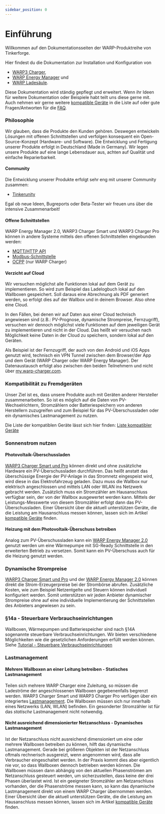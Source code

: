 ```yaml
---
sidebar_position: 0
---
```


# Einführung

Willkommen auf den Dokumentationsseiten der WARP-Produktreihe von
Tinkerforge.

Hier findest du die Dokumentation zur Installation und Konfiguration von
* [WARP3 Charger](/warp_charger/introduction.md),
* [WARP Energy Manager](/warp_energy_manager/introduction.md) und
* [WARP Ladesäule](/warp_ladesäule/introduction.md).


Diese Dokumentation wird ständig gepflegt und erweitert. Wenn ihr Ideen für
weitere Dokumentation oder Beispiele habt teilt uns diese gerne mit. Auch
nehmen wir gerne weitere [kompatible Geräte](/compatible_devices/introduction.md)
in die Liste auf oder gute Fragen/Antworten für die [FAQ](/faq.md).

### Philosophie

Wir glauben, dass die Produkte den Kunden gehören. Deswegen entwickeln
Lösungen mit offenen Schnittstellen und verfolgen konsequent ein
Open-Source-Konzept (Hardware- und Software). Die Entwicklung und Fertigung
unserer Produkte erfolgt in Deutschland (Made in Germany). Wir legen unsere
Produkte auf eine lange Lebensdauer aus, achten auf Qualität und einfache
Reparierbarkeit.

#### Community

Die Entwicklung unserer Produkte erfolgt sehr eng mit unserer Community zusammen:
 * [Tinkerunity](https://www.tinkerunity.org/forum/13-warp-charger/)

Egal ob neue Ideen, Bugreports oder Beta-Tester wir freuen uns über die intensive Zusammenarbeit!

#### Offene Schnittstellen

WARP Energy Manager 2.0, WARP3 Charger Smart und WARP3 Charger Pro können
in andere Systeme mittels den offenen Schnittstellen eingebunden werden:
* [MQTT/HTTP API](/interfaces/mqtt_http/introduction.md)
* [Modbus-Schnittstelle](/interfaces/modbus/introduction.md)
* [OCPP](/interfaces/ocpp.md) (nur WARP Charger)

#### Verzicht auf Cloud

Wir versuchen möglichst alle Funktionen lokal auf dem Gerät zu implementieren.
So wird zum Beispiel das Ladelogbuch lokal auf den Wallboxen gespeichert. Soll
daraus eine Abrechnung als PDF generiert werden, so erfolgt dies auf der
Wallbox und in deinem Browser. Also ohne eine Cloud.

In den Fällen, bei denen wir auf Daten aus einer Cloud technisch angewiesen sind
(z.B.: PV-Prognose, dynamische Strompreise, Fernzugriff), versuchen wir dennoch möglichst
viele Funktionen auf dem jeweiligen Gerät zu implementieren und nicht in der Cloud.
Das heißt wir versuchen nach Möglichkeit keine Daten in der Cloud zu speichern, sondern
lokal auf den Geräten.

Als Beispiel ist der Fernzugriff, der auch von den Android und iOS Apps genutzt wird,
technisch ein VPN Tunnel zwischen dem Browser/der App und dem Gerät (WARP Charger oder WARP Energy Manager).
Der Datenaustausch erfolgt also zwischen den beiden Teilnehmern und nicht über [my.warp-charger.com](https://my.warp-charger.com).

### Kompatibilität zu Fremdgeräten

Unser Ziel ist es, dass unsere Produkte auch mit Geräten anderer Hersteller
zusammenarbeiten. So ist es möglich auf die Daten von PV-Wechselrichtern, Stromzählern
oder Batteriespeichern von anderen Herstellern zuzugreifen und zum Beispiel für das PV-Überschussladen
oder ein dynamisches Lastmanagement zu nutzen.

Die Liste der kompatiblen Geräte lässt sich hier finden: [Liste kompatibler Geräte](/docs/compatible_devices/introduction.md)

### Sonnenstrom nutzen

#### Photovoltaik-Überschussladen

[WARP3 Charger Smart und Pro](/warp_charger/introduction.md)
können direkt und ohne zusätzliche Hardware ein PV-Überschussladen
durchführen. Das heißt anstatt das überschüssige Energie der PV-Anlage
in das Stromnetz eingespeist wird, wird diese in das Elektrofahrzeug
geladen. Dazu muss die Wallbox nur elektrisch angeschlossen und mittels
LAN oder WLAN ins Netzwerk gebracht werden. Zusätzlich muss ein
Stromzähler am Hausanschluss verfügbar sein, der von der Wallbox
ausgewertet werden kann. Mittels der Leistungs-Messwerte von diesem
Stromzähler erfolgt dann das PV-Überschussladen. Einer Übersicht über
die aktuell unterstützen Geräte, die die Leistung am Hausanschluss
messen können, lassen sich im Artikel
[kompatible Geräte](/compatible_devices/introduction.md) finden.

#### Heizung mit dem Photovoltaik-Überschuss betreiben

Analog zum PV-Überschussladen kann ein [WARP Energy Manager 2.0](/warp_energy_manager/introduction.md)
genutzt werden um eine Wärmepumpe mit SG-Ready Schnittstelle in den erweiterten
Betrieb zu versetzen. Somit kann ein PV-Überschuss auch für die Heizung genutzt werden.

### Dynamische Strompreise

[WARP3 Charger Smart und Pro](/warp_charger/introduction.md) und der [WARP Energy Manager 2.0](/warp_energy_manager/introduction.md)
können direkt die Strom-Erzeugerpreise bei der Strombörse abrufen. Zusätzliche Kosten, wie zum Beispiel Netzentgelte und Steuern können
individuell konfiguriert werden. Somit unterstützen wir jeden Anbieter dynamischer Strompreise ohne auf eine individuelle Implementierung
der Schnittstellen des Anbieters angewiesen zu sein.

### §14a - Steuerbare Verbrauchseinrichtungen
Wallboxen, Wärmepumpen und Batteriespeicher sind nach §14A sogenannte steuerbare Verbrauchseinrichtungen. Wir bieten
verschiedene Möglichkeiten wie die gesetzlichen Anforderungen erfüllt werden können. Siehe [Tutorial - Steuerbare Verbrauchseinrichtungen](/docs/tutorials/verbrauchseinrichtung)


### Lastmanagement

#### Mehrere Wallboxen an einer Leitung betreiben - Statisches Lastmanagement

Teilen sich mehrere WARP Charger eine Zuleitung, so müssen die
Ladeströme der angeschlossenen Wallboxen gegebenenfalls begrenzt werden.
WARP3 Charger Smart und WARP3 Charger Pro verfügen über ein integriertes
[Lastmanagement](/docs/tutorials/chargemanagement.md).
Die Wallboxen müssen sich nur innerhalb eines
Netzwerks (LAN, WLAN) befinden. Ein gesonderter Stromzähler ist für das
*statische* Lastmanagement nicht notwendig.

#### Nicht ausreichend dimensionierter Netzanschluss - Dynamisches Lastmanagement

Ist der Netzanschluss nicht ausreichend dimensioniert um eine oder
mehrere Wallboxen betreiben zu können, hilft das dynamische Lastmanagement.
Gerade bei größeren Objekten ist der Netzanschluss oftmals rechnerisch ausgereizt,
wenn angenommen wird, dass alle Verbraucher eingeschaltet werden.
In der Praxis kommt dies aber eigentlich nie vor, so dass Wallboxen
dennoch betrieben werden können. Die Wallboxen müssen dann abhängig von
den aktuellen Phasenströmen am Netzanschluss gesteuert werden, um sicherzustellen,
dass keine der drei Phasen überlastet
wird. Ist ein geeigneter Stromzähler am Netzanschluss vorhanden, der die
Phasenströme messen kann, so kann das dynamische Lastmanagement direkt
von einem WARP Charger übernommen werden. Einer Übersicht über die
aktuell unterstützen Geräte, die die Leistung am Hausanschluss
messen können, lassen sich im Artikel
[kompatible Geräte](/docs/compatible_devices/introduction.md) finden.

